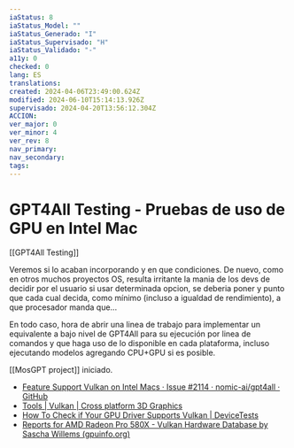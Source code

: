 ```yaml
---
iaStatus: 8
iaStatus_Model: ""
iaStatus_Generado: "I"
iaStatus_Supervisado: "H"
iaStatus_Validado: "-"
a11y: 0
checked: 0
lang: ES
translations: 
created: 2024-04-06T23:49:00.624Z
modified: 2024-06-10T15:14:13.926Z
supervisado: 2024-04-20T13:56:12.304Z
ACCION: 
ver_major: 0
ver_minor: 4
ver_rev: 8
nav_primary: 
nav_secondary: 
tags:
---
```

# GPT4All Testing - Pruebas de uso de GPU en Intel Mac

[[GPT4All Testing]]

Veremos si lo acaban incorporando y en que condiciones. De nuevo, como en otros muchos proyectos OS, resulta irritante la mania de los devs de decidir por el usuario si usar determinada opcion, se deberia poner y punto que cada cual decida, como mínimo (incluso a igualdad de rendimiento), a que procesador manda que...

En todo caso, hora de abrir una linea de trabajo para implementar un equivalente a bajo nivel de GPT4All para su ejecución por linea de comandos y que haga uso de lo disponible en cada plataforma, incluso ejecutando modelos agregando CPU+GPU si es posible.

[[MosGPT project]] iniciado.

* [Feature Support Vulkan on Intel Macs · Issue #2114 · nomic-ai/gpt4all · GitHub](https://github.com/nomic-ai/gpt4all/issues/2114)
* [Tools | Vulkan | Cross platform 3D Graphics](https://www.vulkan.org/tools#vulkan-gpu-resources)
* [How To Check if Your GPU Driver Supports Vulkan | DeviceTests](https://devicetests.com/check-gpu-driver-supports-vulkan)
* [Reports for AMD Radeon Pro 580X - Vulkan Hardware Database by Sascha Willems (gpuinfo.org)](https://vulkan.gpuinfo.org/listreports.php?devicename=AMD+Radeon+Pro+580X&platform=macos)
